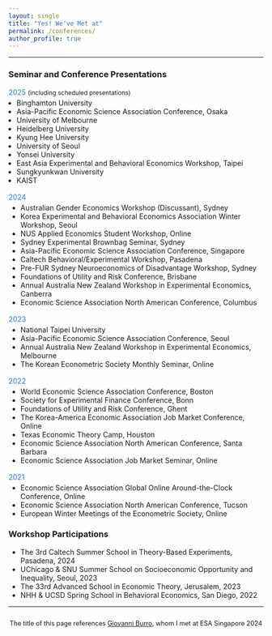 ```yaml
---
layout: single
title: "Yes! We've Met at"
permalink: /conferences/
author_profile: true
---
```


---
<!-- 
### Seminar and Conference Presentations

<span style="color:#2a7ae2">2025*</span> Binghamton University; Asia-Pacific Economic Science Association Conference, Osaka; University of Melbourne; Heidelberg University; Kyung Hee University; University of Seoul; Yonsei University; East Asia Experimental and Behavioral Economics Workshop, Taipei; Sungkyunkwan University; KAIST <br>
<span style="font-size: 0.85rem;">*including scheduled presentations</span>

<span style="color:#2a7ae2">2024</span> Australian Gender Economics Workshop (Discussant), Sydney; Korea Experimental and Behavioral Economics Association Winter Workshop, Seoul; NUS Applied Economics Student Workshop, Online; Sydney Experimental Brownbag Seminar, Sydney; Asia-Pacific Economic Science Association Conference, Singapore; Caltech Behavioral/Experimental Workshop, Pasadena; Pre-FUR Sydney Neuroeconomics of Disadvantage Workshop, Sydney; Foundations of Utility and Risk Conference, Brisbane; Annual Australia New Zealand Workshop in Experimental Economics, Canberra; Economic Science Association North American Conference, Columbus

<span style="color:#2a7ae2">2023</span> National Taipei University; Asia-Pacific Economic Science Association Conference, Seoul; Annual Australia New Zealand Workshop in Experimental Economics, Melbourne; The Korean Econometric Society Monthly Seminar, Online

<span style="color:#2a7ae2">2022</span> World Economic Science Association Conference, Boston; Society for Experimental Finance Conference, Bonn; Foundations of Utility and Risk Conference, Ghent; The Korea-America Economic Association Job Market Conference, Online; Texas Economic Theory Camp, Houston; Economic Science Association North American Conference, Santa Barbara; Economic Science Association Job Market Seminar, Online 

<span style="color:#2a7ae2">2021</span> Economic Science Association Global Online Around-the-Clock Conference, Online; Economic Science Association North American Conference, Tucson; European Winter Meetings of the Econometric Society, Online. 
<br>
-->

### Seminar and Conference Presentations

<div style="margin:1rem 0 0.25rem 0rem;">
  <span style="color:#2a7ae2;">2025</span> <span style="font-size:0.75rem;">(including scheduled presentations)</span>
</div>

<ul style="margin-top:0.25rem; padding-left:1rem;">
  <li>Binghamton University</li>
  <li>Asia-Pacific Economic Science Association Conference, Osaka</li>
  <li>University of Melbourne</li>
  <li>Heidelberg University</li>
  <li>Kyung Hee University</li>
  <li>University of Seoul</li>
  <li>Yonsei University</li>
  <li>East Asia Experimental and Behavioral Economics Workshop, Taipei</li>
  <li>Sungkyunkwan University</li>
  <li>KAIST</li>
</ul>

<div style="color:#2a7ae2; margin:1rem 0 0.25rem 0rem;">2024</div>
<ul style="margin-top:0.25rem;">
  <li>Australian Gender Economics Workshop (Discussant), Sydney</li>
  <li>Korea Experimental and Behavioral Economics Association Winter Workshop, Seoul</li>
  <li>NUS Applied Economics Student Workshop, Online</li>
  <li>Sydney Experimental Brownbag Seminar, Sydney</li>
  <li>Asia-Pacific Economic Science Association Conference, Singapore</li>
  <li>Caltech Behavioral/Experimental Workshop, Pasadena</li>
  <li>Pre-FUR Sydney Neuroeconomics of Disadvantage Workshop, Sydney</li>
  <li>Foundations of Utility and Risk Conference, Brisbane</li>
  <li>Annual Australia New Zealand Workshop in Experimental Economics, Canberra</li>
  <li>Economic Science Association North American Conference, Columbus</li>
</ul>

<div style="color:#2a7ae2; margin:1rem 0 0.25rem 0rem;">2023</div>
<ul style="margin-top:0.25rem;">
  <li>National Taipei University</li>
  <li>Asia-Pacific Economic Science Association Conference, Seoul</li>
  <li>Annual Australia New Zealand Workshop in Experimental Economics, Melbourne</li>
  <li>The Korean Econometric Society Monthly Seminar, Online</li>
</ul>

<div style="color:#2a7ae2; margin:1rem 0 0.25rem 0rem;">2022</div>
<ul style="margin-top:0.25rem;">
  <li>World Economic Science Association Conference, Boston</li>
  <li>Society for Experimental Finance Conference, Bonn</li>
  <li>Foundations of Utility and Risk Conference, Ghent</li>
  <li>The Korea-America Economic Association Job Market Conference, Online</li>
  <li>Texas Economic Theory Camp, Houston</li>
  <li>Economic Science Association North American Conference, Santa Barbara</li>
  <li>Economic Science Association Job Market Seminar, Online</li>
</ul>

<div style="color:#2a7ae2; margin:1rem 0 0.25rem 0rem;">2021</div>
<ul style="margin-top:0.25rem;">
  <li>Economic Science Association Global Online Around-the-Clock Conference, Online</li>
  <li>Economic Science Association North American Conference, Tucson</li>
  <li>European Winter Meetings of the Econometric Society, Online</li>
</ul>


### Workshop Participations

- The 3rd Caltech Summer School in Theory-Based Experiments, Pasadena, 2024
- UChicago & SNU Summer School on Socioeconomic Opportunity and Inequality, Seoul, 2023  
- The 33rd Advanced School in Economic Theory, Jerusalem, 2023  
- NHH & UCSD Spring School in Behavioral Economics, San Diego, 2022  

---

<div style="text-align: center; font-size: 90%; margin-top: 2em;">
The title of this page references <a href="https://sites.google.com/view/giovanniburro/have-we-met" target="_blank">Giovanni Burro</a>, whom I met at ESA Singapore 2024
</div>

